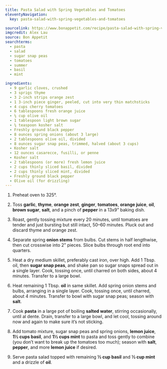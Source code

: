 ```yaml
---
title: Pasta Salad with Spring Vegetables and Tomatoes
eleventyNavigation:
  key: pasta-salad-with-spring-vegetables-and-tomatoes

sourcelink: https://www.bonappetit.com/recipe/pasta-salad-with-spring-vegetables-and-tomatoes
imgcredit: Alex Lau
source: Bon Appetit
searchterms:
  - pasta
  - salad
  - sugar snap peas
  - tomatoes
  - summer
  - basil
  - mint

ingredients:
  - 9 garlic cloves, crushed
  - 3 sprigs thyme
  - 3 2-inch strips orange zest
  - 1 3-inch piece ginger, peeled, cut into very thin matchsticks
  - 4 cups cherry tomatoes
  - 6 tablespoons fresh orange juice
  - ¼ cup olive oil
  - 1 tablespoon light brown sugar
  - ¼ teaspoon kosher salt
  - Freshly ground black pepper
  - 8 ounces spring onions (about 3 large)
  - 2 tablespoons olive oil, divided
  - 8 ounces sugar snap peas, trimmed, halved (about 3 cups)
  - Kosher salt
  - 12 ounces casarecce, fusilli, or penne
  - Kosher salt
  - 2 tablespoons (or more) fresh lemon juice
  - 2 cups thinly sliced basil, divided
  - 2 cups thinly sliced mint, divided
  - Freshly ground black pepper
  - Olive oil (for drizzling)
---
```


1. Preheat oven to 325°.

2. Toss **garlic**, **thyme**, **orange zest**, **ginger**, **tomatoes**, **orange juice**, **oil**, **brown sugar**, **salt**, and a pinch of **pepper** in a 13x9” baking dish.

3. Roast, gently tossing mixture every 20 minutes, until tomatoes are tender and just bursting but still intact, 50–60 minutes. Pluck out and discard thyme and orange zest.

4. Separate spring **onion stems** from bulbs. Cut stems in half lengthwise, then cut crosswise into 2” pieces. Slice bulbs through root end into quarters.

5. Heat a dry medium skillet, preferably cast iron, over high. Add 1 Tbsp. oil, then **sugar snap peas**, and shake pan so sugar snaps spread out in a single layer. Cook, tossing once, until charred on both sides, about 4 minutes. Transfer to a large bowl.

6. Heat remaining 1 Tbsp. **oil** in same skillet. Add spring onion stems and bulbs, arranging in a single layer. Cook, tossing once, until charred, about 4 minutes. Transfer to bowl with sugar snap peas; season with **salt**.

7. Cook **pasta** in a large pot of boiling **salted water**, stirring occasionally, until al dente. Drain, transfer to a large bowl, and let cool, tossing around now and again to make sure it’s not sticking.

8. Add tomato mixture, sugar snap peas and spring onions, **lemon juice**, **1½ cups basil**, and **1½ cups mint** to pasta and toss gently to combine (you don’t want to break up the tomatoes too much); season with **salt**, **pepper**, and more **lemon juice** if desired.

9. Serve pasta salad topped with remaining **½ cup basil** and **½ cup mint** and a drizzle of **oil**.
